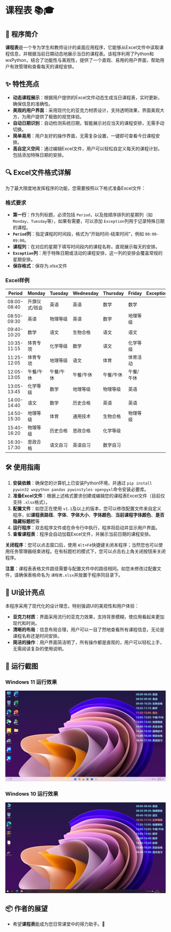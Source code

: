 # 课程表 📚🎓

## 🌟 程序简介

**课程表**是一个专为学生和教师设计的桌面应用程序，它能够从Excel文件中读取课程信息，并根据当前日期动态地展示当日的课程表。该程序利用了Python和wxPython，结合了功能性与美观性，提供了一个直观、易用的用户界面，帮助用户有效管理和查看每天的课程安排。

## ✨ 特性亮点

- **动态课程展示**：根据用户提供的Excel文件动态生成当日课程表，实时更新，确保信息的准确性。
- **美观的用户界面**：采用现代化的亚克力材质设计，支持透明效果，界面美观大方，为用户提供了极致的视觉体验。
- **自动日期识别**：自动检测系统日期，智能展示对应当天的课程安排，无需手动切换。
- **简单易用**：用户友好的操作界面，无需复杂设置，一键即可查看今日课程安排。
- **高自定义空间**：通过编辑Excel文件，用户可以轻松自定义每天的课程计划，包括添加特殊日期的安排。

## 🔍 Excel文件格式详解

为了最大限度地发挥程序的功能，您需要按照以下格式准备Excel文件：

### 格式要求

- **第一行**：作为列标题，必须包括 `Period`，以及按顺序排列的星期列（如 `Monday`、`Tuesday`等），如果有需要，可以添加 `Exception`列用于记录特殊日期的课程。
- **`Period`列**：指定课程的时间段，格式为“开始时间-结束时间”，例如 `08:00-09:00`。
- **课程列**：在对应的星期下填写时间段内的课程名称，直观展示每天的安排。
- **`Exception`列**：用于特殊日期或活动的课程安排，这一列的安排会覆盖常规的星期安排。
- **保存格式**：保存为.xlsx文件

### Excel样例

| Period      | Monday        | Tuesday   | Wednesday | Thursday  | Friday    | Exception |
| ----------- | ------------- | --------- | --------- | --------- | --------- | --------- |
| 08:00-08:40 | 升旗仪式/班会 | 英语      | 英语      | 数学      | 数学      |           |
| 08:50-09:30 | 英语          | 物理等级  | 英语      | 数学      | 地理等级  |           |
| 09:40-10:20 | 数学          | 语文      | 生物合格  | 语文      | 语文      |           |
| 10:35-11:15 | 体育专项      | 化学等级  | 数学      | 语文      | 化学等级  |           |
| 11:25-12:05 | 体育专项      | 地理等级  | 语文      | 体育      | 体育活动  |           |
| 12:05-13:05 | 午餐/午休     | 午餐/午休 | 午餐/午休 | 午餐/午休 | 午餐/午休 |           |
| 13:05-13:45 | 化学等级      | 数学      | 地理等级  | 物理等级  | 英语      |           |
| 14:00-14:40 | 语文          | 数学      | 历史合格  | 英语      | 英语      |           |
| 14:50-15:30 | 地理等级      | 体育      | 通用技术  | 生物合格  | 物理等级  |           |
| 15:40-16:20 | 物理等级      | 历史合格  | 思政合格  | 化学等级  |           |           |
| 16:30-17:30 | 思政合格      | 语文自习  | 英语自习  | 数学自习  |           |           |

## 🛠️ 使用指南

1. **安装依赖**：确保您的计算机上已安装Python环境，并通过 `pip install pywin32 wxpython pandas pywinstyles openpyxl`命令安装必要库。
2. **准备Excel文件**：根据上述格式要求创建或编辑您的课程表Excel文件（目前仅支持 `.xlsx`格式）。
3. **配置文件**：如您正在使用 `v1.1`及以上的版本，您可以修改配置文件来自定义程序，如**课程表路径**、**字体**、**字体大小**、**字体颜色**、**当前课程字体颜色**、**是否隐藏标题栏**等
4. **运行程序**：双击程序文件或在命令行中执行，程序将启动并显示用户界面。
5. **查看课程表**：程序会自动加载Excel文件，并展示当前日期的课程安排。

**关闭程序**：您可以点击窗口后，使用 `Alt+F4`快捷键关闭本程序；当然您也可以使用任务管理器结束进程。在有标题栏的模式下，您可以点击右上角关闭按钮来关闭程序。

**注意**：课程表表格文件路径需要与配置文件中的路径相同。如您未修改过配置文件，请确保表格命名为 `课程表.xlsx`并放置于程序同目录下。

## 🎨 UI设计亮点

本程序采用了现代化的设计理念，特别强调UI的美观性和用户体验：

- **亚克力材质**：界面采用流行的亚克力效果，支持背景模糊，使应用看起来更加现代和时尚。
- **清晰的布局**：信息布局合理，用户可以一目了然地查看所有课程信息，无论是课程名称还是时间安排。
- **简洁的操作**：用户界面简洁明了，所有操作都是直观的，用户可以轻松上手，无需阅读复杂的使用说明。

## 📸 运行截图

### Windows 11 运行效果
![运行截图](ScreenShot/Windows%2011.png "运行截图")

### Windows 10 运行效果
![运行截图](ScreenShot/Windows%2010.png "运行截图")

## 📦 作者的展望

- 希望**课程表**能成为您日常课堂中的得力助手。🌈
